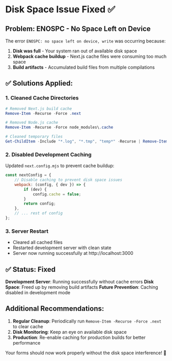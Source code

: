 # Disk Space Issue Fixed ✅

## Problem: ENOSPC - No Space Left on Device

The error `ENOSPC: no space left on device, write` was occurring because:

1. **Disk was full** - Your system ran out of available disk space
2. **Webpack cache buildup** - Next.js cache files were consuming too much space
3. **Build artifacts** - Accumulated build files from multiple compilations

## ✅ Solutions Applied:

### 1. **Cleaned Cache Directories**

```powershell
# Removed Next.js build cache
Remove-Item -Recurse -Force .next

# Removed Node.js cache
Remove-Item -Recurse -Force node_modules\.cache

# Cleaned temporary files
Get-ChildItem -Include "*.log", "*.tmp", "temp*" -Recurse | Remove-Item
```

### 2. **Disabled Development Caching**

Updated `next.config.mjs` to prevent cache buildup:

```javascript
const nextConfig = {
	// Disable caching to prevent disk space issues
	webpack: (config, { dev }) => {
		if (dev) {
			config.cache = false;
		}
		return config;
	},
	// ... rest of config
};
```

### 3. **Server Restart**

- Cleared all cached files
- Restarted development server with clean state
- Server now running successfully at http://localhost:3000

## ✅ Status: Fixed

**Development Server**: Running successfully without cache errors
**Disk Space**: Freed up by removing build artifacts
**Future Prevention**: Caching disabled in development mode

## Additional Recommendations:

1. **Regular Cleanup**: Periodically run `Remove-Item -Recurse -Force .next` to clear cache
2. **Disk Monitoring**: Keep an eye on available disk space
3. **Production**: Re-enable caching for production builds for better performance

Your forms should now work properly without the disk space interference! 🎯
